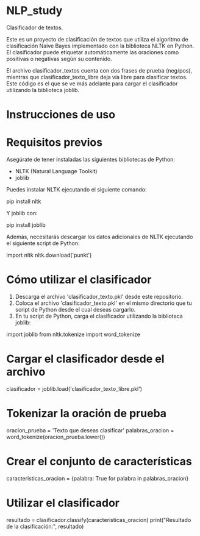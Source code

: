 # NLP_study
Clasificador de textos.

Este es un proyecto de clasificación de textos que utiliza el algoritmo de clasificación Naive Bayes implementado con la biblioteca NLTK en Python. El clasificador puede etiquetar automáticamente las oraciones como positivas o negativas según su contenido.

El archivo clasificador_textos cuenta con dos frases de prueba (neg/pos), mientras que clasificador_texto_libre deja vía libre para clasificar textos. Este código es el que se ve más adelante para cargar el clasificador utilizando la biblioteca joblib.

# Instrucciones de uso
# Requisitos previos
Asegúrate de tener instaladas las siguientes bibliotecas de Python:
- NLTK (Natural Language Toolkit)
- joblib

Puedes instalar NLTK ejecutando el siguiente comando:

pip install nltk

Y joblib con:

pip install joblib

Además, necesitarás descargar los datos adicionales de NLTK ejecutando el siguiente script de Python:

import nltk
nltk.download('punkt')

# Cómo utilizar el clasificador
1. Descarga el archivo 'clasificador_texto.pkl' desde este repositorio.
2. Coloca el archivo 'clasificador_texto.pkl' en el mismo directorio que tu script de Python desde el cual deseas cargarlo.
3. En tu script de Python, carga el clasificador utilizando la biblioteca joblib:

import joblib
from nltk.tokenize import word_tokenize

# Cargar el clasificador desde el archivo
clasificador = joblib.load('clasificador_texto_libre.pkl')

# Tokenizar la oración de prueba
oracion_prueba = 'Texto que deseas clasificar'
palabras_oracion = word_tokenize(oracion_prueba.lower())

# Crear el conjunto de características
caracteristicas_oracion = {palabra: True for palabra in palabras_oracion}

# Utilizar el clasificador
resultado = clasificador.classify(caracteristicas_oracion)
print("Resultado de la clasificación:", resultado)

